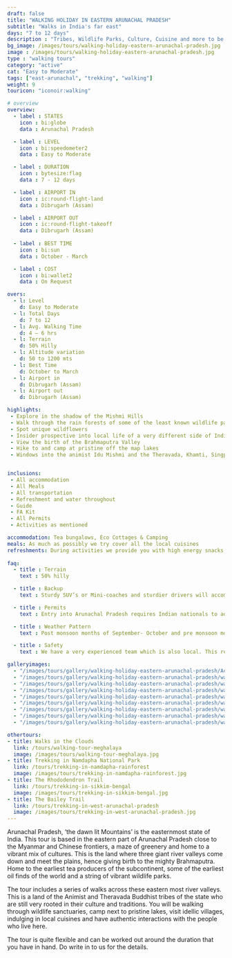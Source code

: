 ```yaml
---
draft: false
title: "WALKING HOLIDAY IN EASTERN ARUNACHAL PRADESH"
subtitle: "Walks in India's far east"
days: "7 to 12 days"
description : "Tribes, Wildlife Parks, Culture, Cuisine and more to be explored in this walking holiday of Eastern Arunachal Pradesh."
bg_image: /images/tours/walking-holiday-eastern-arunachal-pradesh.jpg
image : /images/tours/walking-holiday-eastern-arunachal-pradesh.jpg
type : "walking tours"
category: "active"
cat: "Easy to Moderate"
tags: ["east-arunachal", "trekking", "walking"]
weight: 9
touricon: "iconoir:walking"

# overview
overview:
  - label : STATES
    icon : bi:globe
    data : Arunachal Pradesh

  - label : LEVEL
    icon : bi:speedometer2
    data : Easy to Moderate

  - label : DURATION
    icon : bytesize:flag
    data : 7 - 12 days

  - label : AIRPORT IN
    icon : ic:round-flight-land
    data : Dibrugarh (Assam)

  - label : AIRPORT OUT
    icon : ic:round-flight-takeoff
    data : Dibrugarh (Assam)
    
  - label : BEST TIME
    icon : bi:sun
    data : October - March

  - label : COST
    icon : bi:wallet2
    data : On Request

overs:
  - l: Level 
    d: Easy to Moderate
  - l: Total Days 
    d: 7 to 12
  - l: Avg. Walking Time 
    d: 4 – 6 hrs
  - l: Terrain 
    d: 50% Hilly
  - l: Altitude variation 
    d: 50 to 1200 mts
  - l: Best Time 
    d: October to March
  - l: Airport in 
    d: Dibrugarh (Assam)
  - l: Airport out 
    d: Dibrugarh (Assam) 

highlights:
 - Explore in the shadow of the Mishmi Hills
 - Walk through the rain forests of some of the least known wildlife parks of the sub-continent 
 - Spot unique wildflowers 
 - Insider prospective into local life of a very different side of India
 - View the birth of the Brahmaputra Valley
 - Hike to and camp at pristine off the map lakes
 - Windows into the animist Idu Mishmi and the Theravada, Khamti, Singpho and Chakma tribes. 


inclusions:
 - All accommodation
 - All Meals
 - All transportation
 - Refreshment and water throughout
 - Guide 
 - FA Kit
 - All Permits
 - Activities as mentioned

accommodation: Tea bungalows, Eco Cottages & Camping
meals: As much as possibly we try cover all the local cuisines
refreshments: During activities we provide you with high energy snacks and Water 
 
faq:
  - title : Terrain
    text : 50% hilly 

  - title : Backup
    text : Sturdy SUV’s or Mini-coaches and sturdier drivers will accompany you on every trip. These vehicles are along right from your airport pick up to your drop back to the airport.

  - title : Permits
    text : Entry into Arunachal Pradesh requires Indian nationals to aquire a Inner Line Permit (ILP) whereas foreign nationals require Restricted Area Permits (RAP), both of which have a certain fees applicable.

  - title : Weather Pattern
    text : Post monsoon months of September- October and pre monsoon months of March-April are very pleasant with blue skies and a fair days. Peak winters are from November to February with the mercury coming down below 15 C in the nights, where as the days are quite pleasant.

  - title : Safety
    text : We have a very experienced team which is also local. This reflects in the overall safety of our tours. Rest assured your guides know where extra attention is required and when. All our routes are well known to us, we know where the nearest medical facilities are, we know whom to contact if in case of an emergency, we know all the alternate routes in case of road blockages. We have CASEVAC protocols in place to streamline the process in case of emergencies. You can rest easy knowing that in the outdoors in general and this region in particular you are in safe hands with us.

galleryimages:
  - "/images/tours/gallery/walking-holiday-eastern-arunachal-pradesh/Active-holiday-eastern-arunachal-pradesh-walking.jpg"
  - "/images/tours/gallery/walking-holiday-eastern-arunachal-pradesh/walkers-tour-arunachal-pradesh-east.jpg"
  - "/images/tours/gallery/walking-holiday-eastern-arunachal-pradesh/walking-holiday-eastern-arunachal-pradesh.jpg"
  - "/images/tours/gallery/walking-holiday-eastern-arunachal-pradesh/walking-holiday-eastern-arunachal-pradesh22.jpg"
  - "/images/tours/gallery/walking-holiday-eastern-arunachal-pradesh/walking-in-eastern-arunachal-pradesh.jpg"
  - "/images/tours/gallery/walking-holiday-eastern-arunachal-pradesh/walking-tour-arunachal-pradesh.jpg"
  - "/images/tours/gallery/walking-holiday-eastern-arunachal-pradesh/walking-tour-eastern-arunachal-pradesh.jpg"
  - "/images/tours/gallery/walking-holiday-eastern-arunachal-pradesh/walks-in-arunachal-pradesh.jpg"
  - "/images/tours/gallery/walking-holiday-eastern-arunachal-pradesh/walks-of-arunachal-pradesh.jpg"

othertours:
- title: Walks in the Clouds
  link: /tours/walking-tour-meghalaya
  image: /images/tours/walking-tour-meghalaya.jpg
- title: Trekking in Namdapha National Park
  link: /tours/trekking-in-namdapha-rainforest
  image: /images/tours/trekking-in-namdapha-rainforest.jpg
- title: The Rhododendron Trail
  link: /tours/trekking-in-sikkim-bengal
  image: /images/tours/trekking-in-sikkim-bengal.jpg
- title: The Bailey Trail 
  link: /tours/trekking-in-west-arunachal-pradesh
  image: /images/tours/trekking-in-west-arunachal-pradesh.jpg    
---
```



Arunachal Pradesh, ‘the dawn lit Mountains’ is the easternmost state of India. This tour is based in the eastern part of Arunachal Pradesh close to the Myanmar and Chinese frontiers, a maze of greenery and home to a vibrant mix of cultures. This is the land where three giant river valleys come down and meet the plains, hence giving birth to the mighty Brahmaputra.  Home to the earliest tea producers of the subcontinent, some of the earliest oil finds of the world and a string of vibrant wildlife parks.

The tour includes a series of walks across these eastern most river valleys. This is a land of the Animist and Theravada Buddhist tribes of the state who are still very rooted in their culture and traditions. You will be walking through wildlife sanctuaries, camp next to pristine lakes, visit idellic villages, indulging in local cuisines and have authentic interactions with the people who live here. 

The tour is quite flexible and can be worked out around the duration that you have in hand. Do write in to us for the details.